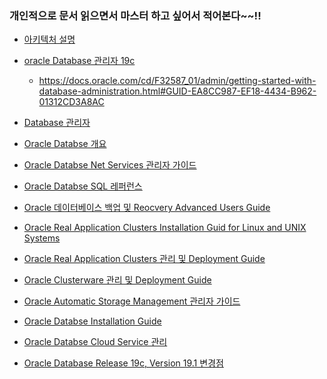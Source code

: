 <h3 id="개인적으로-문서-읽으면서-마스터-하고-싶어서-적어본다">개인적으로 문서 읽으면서 마스터 하고 싶어서 적어본다~~!!</h3>
<ul>
<li><p><a href="https://docs.oracle.com/cd/F39414_01/cncpt/memory-architecture.html#GUID-4FF66585-E469-4631-9225-29D75594CD14">아키텍처 설명</a></p>
</li>
<li><p><a href="https://docs.oracle.com/cd/F19136_01/admin.pdf">oracle Database 관리자 19c</a></p>
<ul>
<li><a href="https://docs.oracle.com/cd/F32587_01/admin/getting-started-with-database-administration.html#GUID-EA8CC987-EF18-4434-B962-01312CD3A8AC">https://docs.oracle.com/cd/F32587_01/admin/getting-started-with-database-administration.html#GUID-EA8CC987-EF18-4434-B962-01312CD3A8AC</a></li>
</ul>
</li>
</ul>
<ul>
<li><p><a href="https://docs.oracle.com/cd/F19136_01/admin/">Database 관리자</a></p>
</li>
<li><p><a href="https://docs.oracle.com/cd/F19136_01/cncpt/">Oracle Databse 개요</a></p>
</li>
<li><p><a href="https://docs.oracle.com/cd/F19136_01/netag/">Oracle Databse Net Services 관리자 가이드</a></p>
</li>
<li><p><a href="https://docs.oracle.com/cd/F19136_01/sqlrf/">Oracle Databse SQL 레퍼런스</a></p>
</li>
<li><p><a href="https://docs.oracle.com/cd/F19136_01/bradv/">Oracle 데이터베이스 백업 및 Reocvery Advanced Users Guide</a></p>
</li>
<li><p><a href="https://docs.oracle.com/cd/F19136_01/rilin/">Oracle Real Application Clusters Installation Guid for Linux and UNIX Systems</a></p>
</li>
<li><p><a href="https://docs.oracle.com/cd/F19136_01/racad/">Oracle Real Application Clusters 관리 및 Deployment Guide</a></p>
</li>
<li><p><a href="https://docs.oracle.com/cd/F19136_01/cwadd/">Oracle Clusterware 관리 및 Deployment Guide</a></p>
</li>
<li><p><a href="https://docs.oracle.com/cd/F19136_01/ostmg/">Oracle Automatic Storage Management 관리자 가이드</a></p>
</li>
<li><p><a href="https://docs.oracle.com/cd/F19136_01/ginst/">Oracle Databse Installation Guide</a></p>
</li>
<li><p><a href="https://docs.oracle.com/cd/F19136_01/csdbi/">Oracle Databse Cloud Service 관리</a></p>
</li>
</ul>
<ul>
<li><a href="https://api.velog.io/rss/@greendev">Oracle Database Release 19c, Version 19.1 변경점</a></li>
</ul>